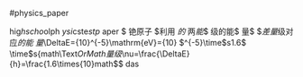 #physics_paper

hig$hscho$olph $ysi$cste$stp$ aper
 $
 铯原子 $利用 $的$ 两$能$$ 级的能$ 量$ $$差量$级对应$的能$ $量$\DeltaE={10}^{-5}\mathrm{eV}={10} $^{-5}\time$s1.6$ \time$s{math\Text$OrMath量级$\nu=\frac{\DeltaE}{h}=\frac{1.6\times{10}math$$ das